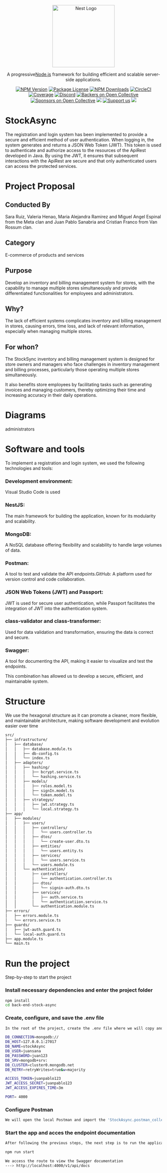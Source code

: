 <p align="center">
  <a href="http://nestjs.com/" target="blank"><img src="https://nestjs.com/img/logo-small.svg" width="200" alt="Nest Logo" /></a>
</p>

[circleci-image]: https://img.shields.io/circleci/build/github/nestjs/nest/master?token=abc123def456
[circleci-url]: https://circleci.com/gh/nestjs/nest

  <p align="center">A progressive<a href="http://nodejs.org" target="_blank">Node.js</a> framework for building efficient and scalable server-side applications.</p>
    <p align="center">
<a href="https://www.npmjs.com/~nestjscore" target="_blank"><img src="https://img.shields.io/npm/v/@nestjs/core.svg" alt="NPM Version" /></a>
<a href="https://www.npmjs.com/~nestjscore" target="_blank"><img src="https://img.shields.io/npm/l/@nestjs/core.svg" alt="Package License" /></a>
<a href="https://www.npmjs.com/~nestjscore" target="_blank"><img src="https://img.shields.io/npm/dm/@nestjs/common.svg" alt="NPM Downloads" /></a>
<a href="https://circleci.com/gh/nestjs/nest" target="_blank"><img src="https://img.shields.io/circleci/build/github/nestjs/nest/master" alt="CircleCI" /></a>
<a href="https://coveralls.io/github/nestjs/nest?branch=master" target="_blank"><img src="https://coveralls.io/repos/github/nestjs/nest/badge.svg?branch=master#9" alt="Coverage" /></a>
<a href="https://discord.gg/G7Qnnhy" target="_blank"><img src="https://img.shields.io/badge/discord-online-brightgreen.svg" alt="Discord"/></a>
<a href="https://opencollective.com/nest#backer" target="_blank"><img src="https://opencollective.com/nest/backers/badge.svg" alt="Backers on Open Collective" /></a>
<a href="https://opencollective.com/nest#sponsor" target="_blank"><img src="https://opencollective.com/nest/sponsors/badge.svg" alt="Sponsors on Open Collective" /></a>
  <a href="https://paypal.me/kamilmysliwiec" target="_blank"><img src="https://img.shields.io/badge/Donate-PayPal-ff3f59.svg"/></a>
    <a href="https://opencollective.com/nest#sponsor"  target="_blank"><img src="https://img.shields.io/badge/Support%20us-Open%20Collective-41B883.svg" alt="Support us"></a>
  <a href="https://twitter.com/nestframework" target="_blank"><img src="https://img.shields.io/twitter/follow/nestframework.svg?style=social&label=Follow"></a>
</p>


# StockAsync

The registration and login system has been implemented to provide a secure and efficient method of user authentication. When logging in, the system generates and returns a JSON Web Token (JWT). This token is used to authenticate and authorize access to the resources of the ApiRest developed in Java. By using the JWT, it ensures that subsequent interactions with the ApiRest are secure and that only authenticated users can access the protected services.

# Project Proposal

## Conducted By

Sara Ruiz, Valeria Henao, Maria Alejandra Ramirez and Miguel Angel Espinal from the Meta clan and Juan Pablo Sanabria and Cristian Franco from Van Rossum clan.

## Category

E-commerce of products and services

## Purpose

Develop an inventory and billing management system for stores, with the capability to manage multiple stores simultaneously and provide differentiated functionalities for employees and administrators.

## Why? 

The lack of efficient systems complicates inventory and billing management in stores, causing errors, time loss, and lack of relevant information, especially when managing multiple stores.

## For whon? 

The StockSync inventory and billing management system is designed for store owners and managers who face challenges in inventory management and billing processes, particularly those operating multiple stores simultaneously.

It also benefits store employees by facilitating tasks such as generating invoices and managing customers, thereby optimizing their time and increasing accuracy in their daily operations.

# Diagrams

administrators

# Software and tools

To implement a registration and login system, we used the following technologies and tools:

### Development environment: 

Visual Studio Code is used

### NestJS: 

The main framework for building the application, known for its modularity and scalability.

### MongoDB:

A NoSQL database offering flexibility and scalability to handle large volumes of data.
 
### Postman: 

A tool to test and validate the API endpoints.GitHub: A platform used for version control and code collaboration.

### JSON Web Tokens (JWT) and Passport: 

JWT is used for secure user authentication, while Passport facilitates the integration of JWT into the authentication system.
 
### class-validator and class-transformer:

Used for data validation and transformation, ensuring the data is correct and secure.
 
### Swagger: 
 
A tool for documenting the API, making it easier to visualize and test the endpoints.
 
This combination has allowed us to develop a secure, efficient, and maintainable system.

# Structure

We use the hexagonal structure as it can promote a cleaner, more flexible, and maintainable architecture, making software development and evolution easier over time

``` bash
src/
├── infrastructure/
│   ├── database/
│   │   ├── database.module.ts
│   │   ├── db-config.ts
│   │   └── index.ts
│   ├── adapters/ 
│   │   ├── hashing/
│   │   │   ├── bcrypt.service.ts
│   │   │   └── hashing.service.ts
│   │   ├── models/
│   │   │   ├── roles.model.ts
│   │   │   ├── signIn.model.ts
│   │   │   └── token.model.ts
│   │   ├── strategys/
│   │   │   ├── jwt.strategy.ts
│   │   │   └── local.strategy.ts
├── app/
│   ├── modules/
│   │   ├── users/
│   │   │   ├── controllers/
│   │   │   │   └── users.controller.ts
│   │   │   ├── dtos/
│   │   │   │   └── create-user.dto.ts
│   │   │   ├── entities/
│   │   │   │   └── users.entity.ts
│   │   │   ├── services/
│   │   │   │   └── users.service.ts
│   │   │   └── users.module.ts
│   │   └── authentication/
│   │       ├── controllers/
│   │       │   └── authentication.controller.ts
│   │       ├── dtos/
│   │       │   └── signin-auth.dto.ts
│   │       ├── services/
│   │       │   ├── auth.service.ts
│   │       │   └── authenticatiion.service.ts
│   │       └── authentication.module.ts
├── errors/
│   ├── errors.module.ts
│   └── errors.service.ts
├── guards/
│   ├── jwt-auth.guard.ts
│   └── local-auth.guard.ts
├── app.module.ts
└── main.ts
```

# Run the project

Step-by-step to start the project

### Install necessary dependencies and enter the project folder
``` bash
npm install
cd back-end-stock-async
```

### Create, configure, and save the .env file
``` bash
In the root of the project, create the .env file where we will copy and paste the following environment variables for the correct execution of the program

DB_CONNECTION=mongodb://
DB_HOST=127.0.0.1:27017
DB_NAME=stockAsync
DB_USER=juansana
DB_PASSWORD=juan123
DB_SRV=mongodb+srv:
DB_CLUSTER=cluster0.mongodb.net
DB_RETRY=retryWrites=true&w=majority

ACCESS_TOKEN=juanpablo123
JWT_ACCESS_SECRET=juanpablo123
JWT_ACCESS_EXPIRES_TIME=3m

PORT= 4000
```

### Configure Postman
```bash
We will open the local Postman and import the 'StockAsync.postman_collection.json' file, which is in the 'postman' folder, to load the request collection and test our endpoints.
```

### Start the app and acces the endpoint documentation
```bash
After following the previous steps, the next step is to run the application to begin testing our endpoints and to view the documentation in our Swagger.

npm run start

We access the route to view the Swagger documentation
---> http://localhost:4000/v1/api/docs
```